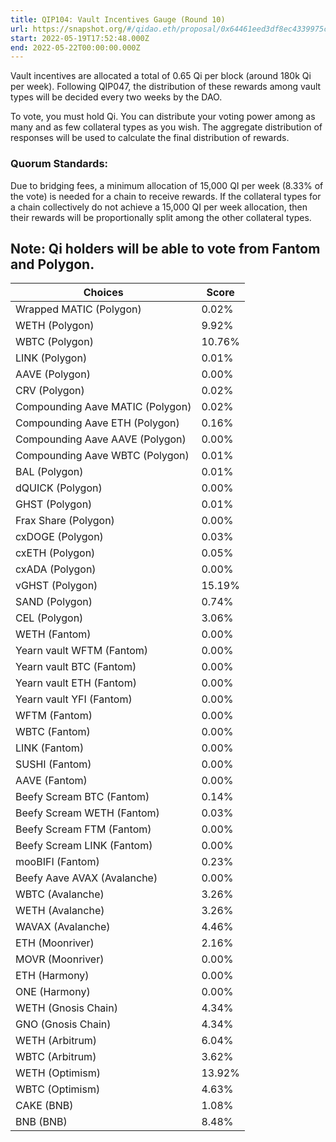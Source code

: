 ```yaml
---
title: QIP104: Vault Incentives Gauge (Round 10)
url: https://snapshot.org/#/qidao.eth/proposal/0x64461eed3df8ec4339975c0ad4d80820ba454756e30f48e575baa0905c4f6de6
start: 2022-05-19T17:52:48.000Z
end: 2022-05-22T00:00:00.000Z
---
```

Vault incentives are allocated a total of 0.65 Qi per block (around 180k Qi per week). Following QIP047, the distribution of these rewards among vault types will be decided every two weeks by the DAO.

To vote, you must hold Qi. You can distribute your voting power among as many and as few collateral types as you wish. The aggregate distribution of responses will be used to calculate the final distribution of rewards.

### Quorum Standards:

Due to bridging fees, a minimum allocation of 15,000 QI per week (8.33% of the vote) is needed for a chain to receive rewards. If the collateral types for a chain collectively do not achieve a 15,000 QI per week allocation, then their rewards will be proportionally split among the other collateral types.

Note: Qi holders will be able to vote from Fantom and Polygon.
---
| Choices | Score |
| --- | --- |
| Wrapped MATIC (Polygon) | 0.02% |
| WETH (Polygon) | 9.92% |
| WBTC (Polygon) | 10.76% |
| LINK (Polygon) | 0.01% |
| AAVE (Polygon) | 0.00% |
| CRV (Polygon) | 0.02% |
| Compounding Aave MATIC (Polygon) | 0.02% |
| Compounding Aave ETH (Polygon) | 0.16% |
| Compounding Aave AAVE (Polygon) | 0.00% |
| Compounding Aave WBTC (Polygon) | 0.01% |
| BAL (Polygon) | 0.01% |
| dQUICK (Polygon) | 0.00% |
| GHST (Polygon) | 0.01% |
| Frax Share (Polygon) | 0.00% |
| cxDOGE (Polygon) | 0.03% |
| cxETH (Polygon) | 0.05% |
| cxADA (Polygon) | 0.00% |
| vGHST (Polygon) | 15.19% |
| SAND (Polygon) | 0.74% |
| CEL (Polygon) | 3.06% |
| WETH (Fantom) | 0.00% |
| Yearn vault WFTM (Fantom) | 0.00% |
| Yearn vault BTC (Fantom) | 0.00% |
| Yearn vault ETH (Fantom) | 0.00% |
| Yearn vault YFI (Fantom) | 0.00% |
| WFTM (Fantom) | 0.00% |
| WBTC (Fantom) | 0.00% |
| LINK (Fantom) | 0.00% |
| SUSHI (Fantom) | 0.00% |
| AAVE (Fantom) | 0.00% |
| Beefy Scream BTC (Fantom) | 0.14% |
| Beefy Scream WETH (Fantom) | 0.03% |
| Beefy Scream FTM (Fantom) | 0.00% |
| Beefy Scream LINK (Fantom) | 0.00% |
| mooBIFI (Fantom) | 0.23% |
| Beefy Aave AVAX (Avalanche) | 0.00% |
| WBTC (Avalanche) | 3.26% |
| WETH (Avalanche) | 3.26% |
| WAVAX (Avalanche) | 4.46% |
| ETH (Moonriver) | 2.16% |
| MOVR (Moonriver) | 0.00% |
| ETH (Harmony) | 0.00% |
| ONE (Harmony) | 0.00% |
| WETH (Gnosis Chain) | 4.34% |
| GNO (Gnosis Chain) | 4.34% |
| WETH (Arbitrum) | 6.04% |
| WBTC (Arbitrum) | 3.62% |
| WETH (Optimism) | 13.92% |
| WBTC (Optimism)  | 4.63% |
| CAKE (BNB) | 1.08% |
| BNB (BNB) | 8.48% |

